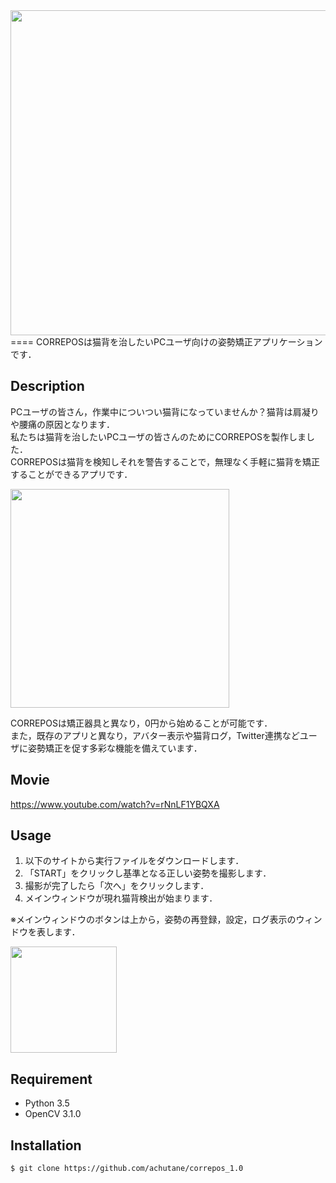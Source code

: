 <img src="https://github.com/achutane/correpos_1.0/blob/master/correpos_logo.png" width="520px">
====
CORREPOSは猫背を治したいPCユーザ向けの姿勢矯正アプリケーションです．

## Description
PCユーザの皆さん，作業中についつい猫背になっていませんか？猫背は肩凝りや腰痛の原因となります．  
私たちは猫背を治したいPCユーザの皆さんのためにCORREPOSを製作しました．  
CORREPOSは猫背を検知しそれを警告することで，無理なく手軽に猫背を矯正することができるアプリです．  

<img src="https://github.com/achutane/correpos_1.0/blob/master/posture_correction.png" width="350px">

CORREPOSは矯正器具と異なり，0円から始めることが可能です．  
また，既存のアプリと異なり，アバター表示や猫背ログ，Twitter連携などユーザに姿勢矯正を促す多彩な機能を備えています．

[](<img src="https://github.com/achutane/correpos_1.0/blob/master/function_introduction.png" width="700px">)

## Movie
https://www.youtube.com/watch?v=rNnLF1YBQXA

## Usage
1. 以下のサイトから実行ファイルをダウンロードします．
2. 「START」をクリックし基準となる正しい姿勢を撮影します．
3. 撮影が完了したら「次へ」をクリックします．
4. メインウィンドウが現れ猫背検出が始まります．

※メインウィンドウのボタンは上から，姿勢の再登録，設定，ログ表示のウィンドウを表します．

<img src="https://github.com/achutane/correpos_1.0/blob/master/screenshot.png" width="170px">

## Requirement
* Python 3.5  
* OpenCV 3.1.0

## Installation
    $ git clone https://github.com/achutane/correpos_1.0

